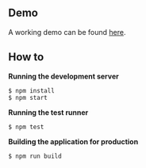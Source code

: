 ## Demo

A working demo can be found [here](http://drum-machine-sevindi.surge.sh/).

## How to

**Running the development server**

    $ npm install
    $ npm start

**Running the test runner**

    $ npm test

**Building the application for production**

    $ npm run build